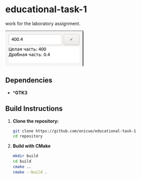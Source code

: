 # educational-task-1

work for the laboratory assignment.

![Image](images/img.png)

## Dependencies
- ***GTK3**

## Build Instructions

1. **Clone the repository:**

   ```bash
   git clone https://github.com/onicue/educational-task-1
   cd repository
   ```
2. **Build with CMake**
   ```bash
   mkdir build
   cd build
   cmake ..
   cmake --build .
   ```
